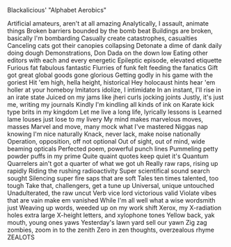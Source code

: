 Blackalicious' "Alphabet Aerobics"

Artificial amateurs, aren't at all amazing
Analytically, I assault, animate things
Broken barriers bounded by the bomb beat
Buildings are broken, basically I'm bombarding
Casually create catastrophes, casualties
Canceling cats got their canopies collapsing
Detonate a dime of dank daily doing dough
Demonstrations, Don Dada on the down low
Eating other editors with each and every energetic
Epileptic episode, elevated etiquette
Furious fat fabulous fantastic
Flurries of funk felt feeding the fanatics
Gift got great global goods gone glorious
Getting godly in his game with the goriest
Hit 'em high, hella height, historical
Hey holocaust hints hear 'em holler at your homeboy
Imitators idolize, I intimidate
In an instant, I'll rise in an irate state
Juiced on my jams like jheri curls jocking joints
Justly, it's just me, writing my journals
Kindly I'm kindling all kinds of ink on
Karate kick type brits in my kingdom
Let me live a long life, lyrically lessons is
Learned lame louses just lose to my livery
My mind makes marvelous moves, masses
Marvel and move, many mock what I've mastered
Niggas nap knowing I'm nice naturally
Knack, never lack, make noise nationally
Operation, opposition, off not optional
Out of sight, out of mind, wide beaming opticals
Perfected poem, powerful punch lines
Pummeling petty powder puffs in my prime
Quite quaint quotes keep quiet it's Quantum
Quarrelers ain't got a quarter of what we got uh
Really raw raps, rising up rapidly
Riding the rushing radioactivity
Super scientifical sound search sought
Silencing super fire saps that are soft
Tales ten times talented, too tough
Take that, challengers, get a tune up
Universal, unique untouched
Unadulterated, the raw uncut
Verb vice lord victorious valid
Violate vibes that are vain make em vanished
While I'm all well what a wise wordsmith just
Weaving up words, weeded up on my work shift
Xerox, my X-radiation holes extra large
X-height letters, and xylophone tones
Yellow back, yak mouth, young ones yaws
Yesterday's lawn yard sell our yawn
Zig zag zombies, zoom in to the zenith
Zero in zen thoughts, overzealous rhyme ZEALOTS
